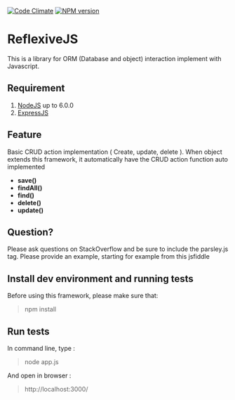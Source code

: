 [![Code Climate](https://codeclimate.com/github/boennemann/badges.svg)](https://codeclimate.com/github/boennemann/badges) [![NPM version](https://badge.fury.io/js/badge-list.svg)](http://badge.fury.io/js/badge-list)

# ReflexiveJS #

This is a library for ORM (Database and object) interaction implement with Javascript.

## Requirement ##



1. [NodeJS](NodeJS "https://nodejs.org/en/") up to 6.0.0
2.  [ExpressJS](ExpressJS "http://expressjs.com/fr/")

## Feature ##

Basic CRUD action implementation ( Create, update, delete ).
When object extends this framework, it automatically have the CRUD action function auto implemented
- **save()**
- **findAll()**
- **find()**
- **delete()**
- **update()**

## Question? ##

Please ask questions on StackOverflow and be sure to include the parsley.js tag. Please provide an example, starting for example from this jsfiddle

## Install dev environment and running tests ##

Before using this framework, please make sure that:

> npm install

## Run tests ##

In command line, type :

> node app.js

And open in browser :

> http://localhost:3000/